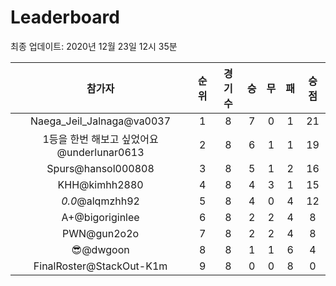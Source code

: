 # Leaderboard
최종 업데이트: 2020년 12월 23일 12시 35분




| 참가자 | 순위 | 경기수 | 승 | 무 | 패 | 승점 |
|:---:|:---:|:---:|:---:|:---:|:---:|:---:|
| Naega_Jeil_Jalnaga@va0037 | 1 | 8 | 7 | 0 | 1 | 21 |
| 1등을 한번 해보고 싶었어요@underlunar0613 | 2 | 8 | 6 | 1 | 1 | 19 |
| Spurs@hansol000808 | 3 | 8 | 5 | 1 | 2 | 16 |
| KHH@kimhh2880 | 4 | 8 | 4 | 3 | 1 | 15 |
| _0.0_@alqmzhh92 | 5 | 8 | 4 | 0 | 4 | 12 |
| A+@bigoriginlee | 6 | 8 | 2 | 2 | 4 | 8 |
| PWN@gun2o2o | 7 | 8 | 2 | 2 | 4 | 8 |
| 😎@dwgoon | 8 | 8 | 1 | 1 | 6 | 4 |
| FinalRoster@StackOut-K1m | 9 | 8 | 0 | 0 | 8 | 0 |